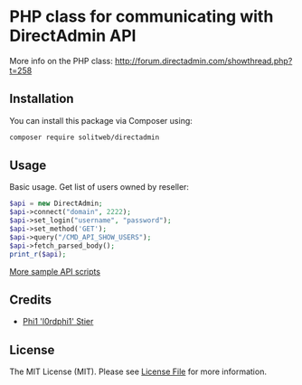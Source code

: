 # PHP class for communicating with DirectAdmin API

More info on the PHP class: http://forum.directadmin.com/showthread.php?t=258

## Installation

You can install this package via Composer using:

```bash
composer require solitweb/directadmin
```

## Usage

Basic usage. Get list of users owned by reseller:

```php
$api = new DirectAdmin;
$api->connect("domain", 2222);
$api->set_login("username", "password");
$api->set_method('GET');
$api->query("/CMD_API_SHOW_USERS");
$api->fetch_parsed_body();
print_r($api);
```

[More sample API scripts](http://files.directadmin.com/services/all/httpsocket/examples/)

## Credits
- [Phi1 'l0rdphi1' Stier](mailto:l0rdphi1@liquenox.net)

## License

The MIT License (MIT). Please see [License File](LICENSE.md) for more information.
